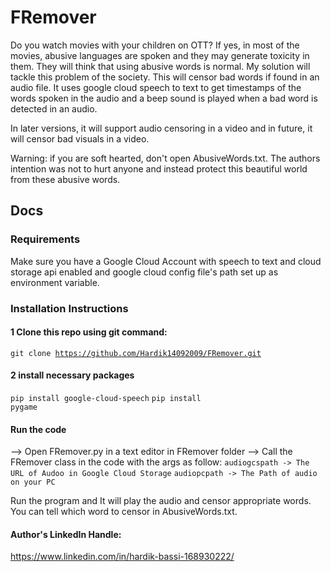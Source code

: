 # FRemover


Do you watch movies with your children  on OTT? If yes, in most of the movies, abusive languages are spoken and they may generate toxicity in them. They will think that using abusive words is normal. My solution will tackle this problem of the society. This will censor bad words if found in an audio file. It uses google cloud speech to text to get timestamps of the words spoken in the audio and a beep sound is played when a bad word is detected in an audio. 

In later versions, it will support audio censoring in a video and in future, it will censor bad visuals in a video. 

Warning: if you are soft hearted, don't open AbusiveWords.txt. The authors intention was not to hurt anyone and instead protect this beautiful world from these abusive words.

## Docs 

### Requirements

Make sure you have a Google Cloud Account with speech to text and cloud storage api enabled and google cloud config file's path set up as environment variable. 

### Installation Instructions

#### 1 Clone this repo using git command:

<code>git clone https://github.com/Hardik14092009/FRemover.git</code>

#### 2 install necessary packages

<code>pip install google-cloud-speech</code>
<code>pip install pygame</code>

#### Run the code

--> Open FRemover.py in a text editor in FRemover folder
--> Call the FRemover class in the code with the args as follow:
<code>audiogcspath -> The URL of Audoo in Google Cloud Storage</code>
<code>audiopcpath -> The Path of audio on your PC</code>

Run the program and It will play the audio and censor appropriate words. You can tell which word to censor in AbusiveWords.txt.

#### Author's LinkedIn Handle:

https://www.linkedin.com/in/hardik-bassi-168930222/

